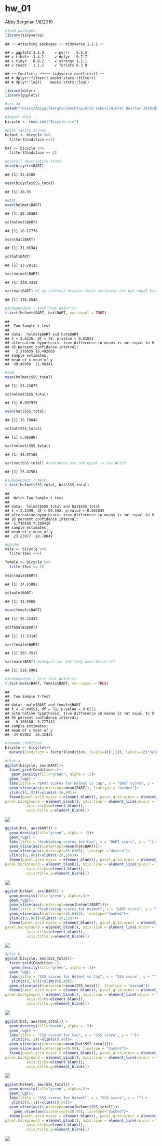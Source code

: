 hw\_01
================
Abby Bergman
1/8/2019

``` r
#load packages
library(tidyverse)
```

    ## ── Attaching packages ── tidyverse 1.2.1 ──

    ## ✔ ggplot2 3.1.0     ✔ purrr   0.2.5
    ## ✔ tibble  1.4.2     ✔ dplyr   0.7.7
    ## ✔ tidyr   0.8.2     ✔ stringr 1.3.1
    ## ✔ readr   1.1.1     ✔ forcats 0.3.0

    ## ── Conflicts ───── tidyverse_conflicts() ──
    ## ✖ dplyr::filter() masks stats::filter()
    ## ✖ dplyr::lag()    masks stats::lag()

``` r
library(dplyr)
library(ggplot2)
```

``` r
#set wd
setwd("/Users/AbigailBergman/Desktop/Grad School/Winter Quarter 2019/Data Science/datascience_repo/week_01/hw_01")

#import data
bicycle <- read.csv("Bicycle.csv")
```

``` r
#Risk taking scores
helmet <- bicycle %>%
  filter(Condition ==1)

hat <- bicycle %>%
  filter(Condition == 2)

#overall descriptive stats
mean(bicycle$BART)
```

    ## [1] 35.6165

``` r
mean(bicycle$SSS_total)
```

    ## [1] 20.95

``` r
#BART
mean(helmet$BART)
```

    ## [1] 40.40308

``` r
sd(helmet$BART)
```

    ## [1] 18.17778

``` r
mean(hat$BART)  
```

    ## [1] 31.06341

``` r
sd(hat$BART)
```

    ## [1] 13.29115

``` r
var(helmet$BART)
```

    ## [1] 330.4318

``` r
var(hat$BART) #I am confused becasue these variances are not equal but the researchers assumed equal var?
```

    ## [1] 176.6548

``` r
#independent t test (not Welch's)
t.test(helmet$BART, hat$BART, var.equal = TRUE)
```

    ## 
    ##  Two Sample t-test
    ## 
    ## data:  helmet$BART and hat$BART
    ## t = 2.6326, df = 78, p-value = 0.01021
    ## alternative hypothesis: true difference in means is not equal to 0
    ## 95 percent confidence interval:
    ##   2.276655 16.402669
    ## sample estimates:
    ## mean of x mean of y 
    ##  40.40308  31.06341

``` r
#SSS
mean(helmet$SSS_total)
```

    ## [1] 23.23077

``` r
sd(helmet$SSS_total)
```

    ## [1] 6.997975

``` r
mean(hat$SSS_total)
```

    ## [1] 18.78049

``` r
sd(hat$SSS_total)
```

    ## [1] 5.086807

``` r
var(helmet$SSS_total)
```

    ## [1] 48.97166

``` r
var(hat$SSS_total) #variances are not equal -> use Welch
```

    ## [1] 25.87561

``` r
#independent t test
t.test(helmet$SSS_total, hat$SSS_total)
```

    ## 
    ##  Welch Two Sample t-test
    ## 
    ## data:  helmet$SSS_total and hat$SSS_total
    ## t = 3.2399, df = 69.192, p-value = 0.001839
    ## alternative hypothesis: true difference in means is not equal to 0
    ## 95 percent confidence interval:
    ##  1.710146 7.190416
    ## sample estimates:
    ## mean of x mean of y 
    ##  23.23077  18.78049

``` r
#gender
male <- bicycle %>%
  filter(Sex ==1)

female <- bicycle %>%
  filter(Sex == 2)

mean(male$BART)
```

    ## [1] 34.65882

``` r
sd(male$BART)
```

    ## [1] 15.0565

``` r
mean(female$BART)  
```

    ## [1] 36.32435

``` r
sd(female$BART)
```

    ## [1] 17.53145

``` r
var(female$BART)
```

    ## [1] 307.3517

``` r
var(male$BART) #unequal var but they uses Welch's??
```

    ## [1] 226.6981

``` r
#independent t test (not Welch's)
t.test(male$BART, female$BART, var.equal = TRUE)
```

    ## 
    ##  Two Sample t-test
    ## 
    ## data:  male$BART and female$BART
    ## t = -0.44551, df = 78, p-value = 0.6572
    ## alternative hypothesis: true difference in means is not equal to 0
    ## 95 percent confidence interval:
    ##  -9.108180  5.777132
    ## sample estimates:
    ## mean of x mean of y 
    ##  34.65882  36.32435

``` r
#rename Condition
bicycle <- bicycle%>%
  mutate(Condition = factor(Condition, levels=(c(1,2)), labels=(c("Helmet", "Cap")))) 
```

``` r
#Plot a
ggplot(bicycle, aes(BART))+
  facet_grid(Condition~.)+
   geom_density(fill="green", alpha = .5)+
  geom_rug() +
  labs(title = "BART scores for Helmet vs Cap", x = "BART score", y = "")+
  geom_vline(aes(xintercept=mean(BART)), linetype = "dashed")+
  ylim(c(0,.03))+xlim(c(-10,90))+
  theme(panel.grid.major = element_blank(), panel.grid.minor = element_blank(),
panel.background = element_blank(), axis.line = element_line(colour = "black"),axis.text.y=element_blank(),
          axis.ticks=element_blank(),
          axis.title.y=element_blank())
```

![](hw_01_files/figure-markdown_github/unnamed-chunk-7-1.png)

``` r
ggplot(hat, aes(BART)) +
  geom_density(fill="green", alpha = .5)+
  geom_rug() +
  labs(title = "Risktaking scores for Cap", x = "BART score", y = "")+
  geom_vline(aes(xintercept=mean(hat$BART)))+
  geom_vline(aes(xintercept=35.6165), linetype ="dashed")+
  ylim(c(0,.06))+xlim(c(-20,100))+
  theme(panel.grid.major = element_blank(), panel.grid.minor = element_blank(),
panel.background = element_blank(), axis.line = element_line(colour = "black"),axis.text.y=element_blank(),
          axis.ticks=element_blank(),
          axis.title.y=element_blank())
```

![](hw_01_files/figure-markdown_github/unnamed-chunk-7-2.png)

``` r
ggplot(helmet, aes(BART)) +
  geom_density(fill="green", alpha=.5)+
  geom_rug()+
  geom_vline(aes(xintercept=mean(helmet$BART)))+
  labs(title = "Risktaking scores for Helmet", x = "BART score", y = "")+
  geom_vline(aes(xintercept=35.6165), linetype="dashed")+
  ylim(c(0,.06))+xlim(c(-20,100))+
  theme(panel.grid.major = element_blank(), panel.grid.minor = element_blank(),
panel.background = element_blank(), axis.line = element_line(colour = "black"),axis.text.y=element_blank(),
          axis.ticks=element_blank(),
          axis.title.y=element_blank())
```

![](hw_01_files/figure-markdown_github/unnamed-chunk-7-3.png)

``` r
#plot b
ggplot(bicycle, aes(SSS_total))+
  facet_grid(Condition~.)+
   geom_density(fill="green", alpha = .5)+
  geom_rug() +
  labs(title = "SSS scores for Helmet vs Cap", x = "SSS score", y = "")+
   ylim(c(0,.08))+xlim(c(0,40))+
  geom_vline(aes(xintercept=mean(SSS_total)), linetype = "dashed")+
  theme(panel.grid.major = element_blank(), panel.grid.minor = element_blank(),
panel.background = element_blank(), axis.line = element_line(colour = "black"),axis.text.y=element_blank(),
          axis.ticks=element_blank(),
          axis.title.y=element_blank())
```

![](hw_01_files/figure-markdown_github/unnamed-chunk-8-1.png)

``` r
ggplot(hat, aes(SSS_total)) +
  geom_density(fill="green", alpha = .5)+
  geom_rug() +
  labs(title = "SSS scores for Cap", x = "SSS score", y = "")+
   ylim(c(0,.1))+xlim(c(0,40))+
  geom_vline(aes(xintercept=mean(hat$SSS_total)))+
  geom_vline(aes(xintercept=20.95), linetype = "dashed")+
  theme(panel.grid.major = element_blank(), panel.grid.minor = element_blank(),
panel.background = element_blank(), axis.line = element_line(colour = "black"),axis.text.y=element_blank(),
          axis.ticks=element_blank(),
          axis.title.y=element_blank())
```

![](hw_01_files/figure-markdown_github/unnamed-chunk-8-2.png)

``` r
ggplot(helmet, aes(SSS_total)) +
  geom_density(fill="green", alpha=.5)+
  geom_rug()+
  labs(title = "SSS scores for Helmet", x = "SSS score", y = "") +
   ylim(c(0,.1))+xlim(c(0,50))+
  geom_vline(aes(xintercept=mean(helmet$SSS_total)))+
    geom_vline(aes(xintercept=20.95), linetype="dashed")+
  theme(panel.grid.major = element_blank(), panel.grid.minor = element_blank(),
panel.background = element_blank(), axis.line = element_line(colour = "black"),axis.text.y=element_blank(),
          axis.ticks=element_blank(),
          axis.title.y=element_blank())
```

![](hw_01_files/figure-markdown_github/unnamed-chunk-8-3.png)
